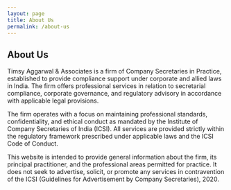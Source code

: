 ```yaml
---
layout: page
title: About Us
permalink: /about-us
---
```


## About Us
<p>Timsy Aggarwal & Associates is a firm of Company Secretaries in Practice, established to provide compliance support under corporate and allied laws in India. The firm offers professional services in relation to secretarial compliance, corporate governance, and regulatory advisory in accordance with applicable legal provisions.</p>

<p>The firm operates with a focus on maintaining professional standards, confidentiality, and ethical conduct as mandated by the Institute of Company Secretaries of India (ICSI). All services are provided strictly within the regulatory framework prescribed under applicable laws and the ICSI Code of Conduct.</p>

<p>This website is intended to provide general information about the firm, its principal practitioner, and the professional areas permitted for practice. It does not seek to advertise, solicit, or promote any services in contravention of the ICSI (Guidelines for Advertisement by Company Secretaries), 2020.</p>
